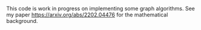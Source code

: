 This code is work in progress on implementing some graph algorithms.
See my paper https://arxiv.org/abs/2202.04476 for the mathematical background. 

